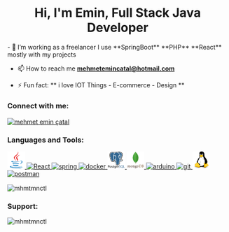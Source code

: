 
<h1 align="center">Hi, I'm Emin, Full Stack Java Developer</h1>
- 🔭 I’m  working as a freelancer I use  **SpringBoot** **PHP** **React** mostly with my projects

- 📫 How to reach me **mehmetemincatal@hotmail.com**

- ⚡ Fun fact: ** i love  IOT Things - E-commerce - Design **

<h3 align="left">Connect with me:</h3>
<p align="left">
<a href="https://www.linkedin.com/in/mhmtmnctl/" target="blank"><img align="center" src="https://raw.githubusercontent.com/rahuldkjain/github-profile-readme-generator/master/src/images/icons/Social/linked-in-alt.svg" alt="mehmet emin çatal" height="30" width="40" /></a>
</p>
<h3 align="left">Languages and Tools:</h3>
<p align="left">
<a href="https://www.java.com" target="_blank" rel="noreferrer"> <img src="https://raw.githubusercontent.com/devicons/devicon/master/icons/java/java-original.svg" alt="java" width="40" height="40"/> </a>
<a href="" target="_blank" rel="noreferrer"> <img src="https://static.cdnlogo.com/logos/r/21/react.svg" alt="React" width="40" height="40"/> </a>
<a href="https://spring.io/" target="_blank" rel="noreferrer"> <img src="https://www.vectorlogo.zone/logos/springio/springio-icon.svg" alt="spring" width="40" height="40"/> </a>
<a href="" target="_blank" rel="noreferrer"> <img src="https://static.cdnlogo.com/logos/d/56/docker.svg" alt="docker" width="50" height="50"/> </a>
<a href="https://www.postgresql.org" target="_blank" rel="noreferrer"> <img src="https://raw.githubusercontent.com/devicons/devicon/master/icons/postgresql/postgresql-original-wordmark.svg" alt="postgresql" width="40" height="40"/> </a> 
<a href="https://www.mongodb.com/" target="_blank" rel="noreferrer"> <img src="https://raw.githubusercontent.com/devicons/devicon/master/icons/mongodb/mongodb-original-wordmark.svg" alt="mongodb" width="40" height="40"/> </a>
<a href="https://www.arduino.cc/" target="_blank" rel="noreferrer"> <img src="https://cdn.worldvectorlogo.com/logos/arduino-1.svg" alt="arduino" width="40" height="40"/> </a>
<a href="https://git-scm.com/" target="_blank" rel="noreferrer"> <img src="https://www.vectorlogo.zone/logos/git-scm/git-scm-icon.svg" alt="git" width="40" height="40"/> </a> 
<a href="https://www.linux.org/" target="_blank" rel="noreferrer"> <img src="https://raw.githubusercontent.com/devicons/devicon/master/icons/linux/linux-original.svg" alt="linux" width="40" height="40"/> </a> 
<a href="https://postman.com" target="_blank" rel="noreferrer"> <img src="https://www.vectorlogo.zone/logos/getpostman/getpostman-icon.svg" alt="postman" width="40" height="40"/> </a> 
</p>


<p><img align="center" src="https://github-readme-streak-stats.herokuapp.com/?user=mhmtmnctl&theme=dark" alt="mhmtmnctl" /></p>

<h3 align="left">Support:</h3>
<p><a href="https://www.buymeacoffee.com/mhmtmnctl"> <img align="left" src="https://cdn.buymeacoffee.com/buttons/v2/default-yellow.png" height="50" width="210" alt="mhmtmnctl" /></a></p><br><br>



